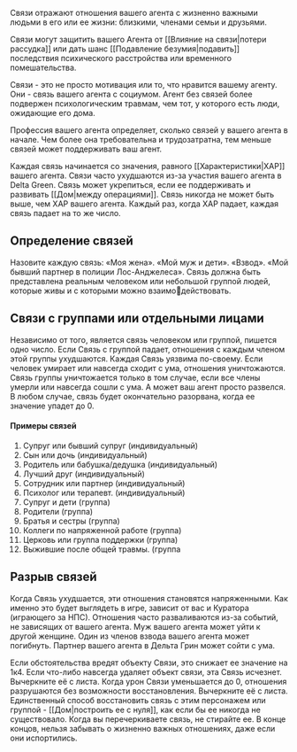 Связи отражают отношения вашего агента с жизненно важными людьми в его или ее жизни: близкими, членами семьи и друзьями.

Связи могут защитить вашего Агента от [[Влияние на связи|потери рассудка]] или дать шанс [[Подавление безумия|подавить]] последствия психического расстройства или временного помешательства. 

Связи - это не просто мотивация или то, что нравится вашему агенту. Они - связь вашего агента с социумом. Агент без связей более подвержен психологическим травмам, чем тот, у которого есть люди, ожидающие его дома.

Профессия вашего агента определяет, сколько связей у вашего агента в начале. Чем более она требовательна и трудозатратна, тем меньше связей может поддерживать ваш агент. 

Каждая связь начинается со значения, равного [[Характеристики|ХАР]] вашего агента. Связи часто ухудшаются из-за участия вашего агента в Delta Green. Связь может укрепиться, если ее поддерживать и развивать [[Дом|между операциями]]. Связь никогда не может быть выше, чем ХАР вашего агента. Каждый раз, когда ХАР падает, каждая связь падает на то же число.

## Определение связей

Назовите каждую связь: «Моя жена». «Мой муж и дети». «Взвод». «Мой бывший партнер в полиции Лос-Анджелеса». Связь должна быть представлена реальным человеком или небольшой группой людей, которые живы и с которыми можно взаимодействовать.

## Связи с группами или отдельными лицами 

Независимо от того, является связь человеком или группой, пишется одно число. Если Связь с группой падает, отношения с каждым членом этой группы ухудшаются. Каждая Связь уязвима по-своему. Если человек умирает или навсегда сходит с ума, отношения уничтожаются. Связь группы уничтожается только в том случае, если все члены умерли или навсегда сошли с ума. А может ваш агент просто развелся. В любом случае, связь будет окончательно разорвана, когда ее значение упадет до 0.

#### Примеры связей 

1. Супруг или бывший супруг (индивидуальный)
2. Сын или дочь (индивидуальный)
3. Родитель или бабушка/дедушка (индивидуальный)
4. Лучший друг (индивидуальный)
5. Сотрудник или партнер (индивидуальный)
6. Психолог или терапевт. (индивидуальный)
7. Супруг и дети (группа)
8. Родители (группа)
9. Братья и сестры (группа)
10. Коллеги по напряженной работе (группа)
11. Церковь или группа поддержки (группа)
12. Выжившие после общей травмы. (группа

## Разрыв связей

Когда Связь ухудшается, эти отношения становятся напряженными. Как именно это будет выглядеть в игре, зависит от вас и Куратора (играющего за НПС). Отношения часто разваливаются из-за событий, не зависящих от вашего агента. Муж вашего агента может уйти к другой женщине. Один из членов взвода вашего агента может погибнуть. Партнер вашего агента в Дельта Грин может сойти с ума.

Если обстоятельства вредят объекту Связи, это снижает ее значение на 1к4. Если что-либо навсегда удаляет объект связи, эта Связь исчезнет. Вычеркните её с листа. Когда урон Связи уменьшается до 0, отношения разрушаются без возможности восстановления. Вычеркните её с листа. Единственный способ восстановить связь с этим персонажем или группой - [[Дом|построить ее с нуля]], как если бы ее никогда не существовало. Когда вы перечеркиваете связь, не стирайте ее. В конце концов, нельзя забывать о жизненно важных отношениях, даже если они испортились.

